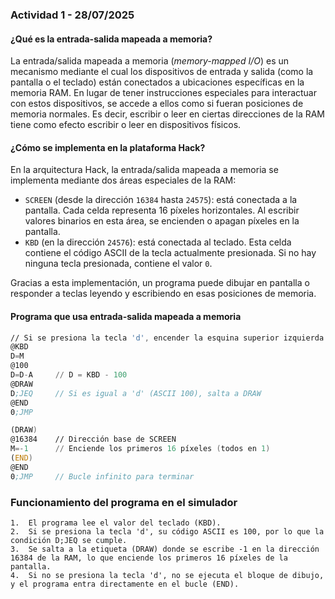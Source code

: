### Actividad 1 - 28/07/2025

#### ¿Qué es la entrada-salida mapeada a memoria?

La entrada/salida mapeada a memoria (*memory-mapped I/O*) es un mecanismo mediante el cual los dispositivos de entrada y salida (como la pantalla o el teclado) están conectados a ubicaciones específicas en la memoria RAM. En lugar de tener instrucciones especiales para interactuar con estos dispositivos, se accede a ellos como si fueran posiciones de memoria normales. Es decir, escribir o leer en ciertas direcciones de la RAM tiene como efecto escribir o leer en dispositivos físicos.


#### ¿Cómo se implementa en la plataforma Hack?

En la arquitectura Hack, la entrada/salida mapeada a memoria se implementa mediante dos áreas especiales de la RAM:

- `SCREEN` (desde la dirección `16384` hasta `24575`): está conectada a la pantalla. Cada celda representa 16 píxeles horizontales. Al escribir valores binarios en esta área, se encienden o apagan píxeles en la pantalla.
- `KBD` (en la dirección `24576`): está conectada al teclado. Esta celda contiene el código ASCII de la tecla actualmente presionada. Si no hay ninguna tecla presionada, contiene el valor `0`.

Gracias a esta implementación, un programa puede dibujar en pantalla o responder a teclas leyendo y escribiendo en esas posiciones de memoria.


#### Programa que usa entrada-salida mapeada a memoria

```asm
// Si se presiona la tecla 'd', encender la esquina superior izquierda de la pantalla
@KBD
D=M
@100
D=D-A     // D = KBD - 100
@DRAW
D;JEQ     // Si es igual a 'd' (ASCII 100), salta a DRAW
@END
0;JMP

(DRAW)
@16384    // Dirección base de SCREEN
M=-1      // Enciende los primeros 16 píxeles (todos en 1)
(END)
@END
0;JMP     // Bucle infinito para terminar
```

### Funcionamiento del programa en el simulador

	1.	El programa lee el valor del teclado (KBD).
	2.	Si se presiona la tecla 'd', su código ASCII es 100, por lo que la condición D;JEQ se cumple.
	3.	Se salta a la etiqueta (DRAW) donde se escribe -1 en la dirección 16384 de la RAM, lo que enciende los primeros 16 píxeles de la pantalla.
	4.	Si no se presiona la tecla 'd', no se ejecuta el bloque de dibujo, y el programa entra directamente en el bucle (END).